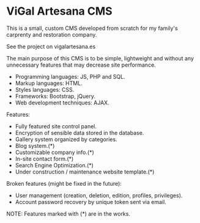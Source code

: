 # ViGal Artesana CMS
This is a small, custom CMS developed from scratch for my family's carprenty and restoration company.

See the project on vigalartesana.es

The main purpose of this CMS is to be simple, lightweight and without any unnecessary features that may decrease site performance.

- Programming languages: JS, PHP and SQL.
- Markup languages: HTML.
- Styles languages: CSS.
- Frameworks: Bootstrap, jQuery.
- Web development techniques: AJAX.

Features:
- Fully featured site control panel.
- Encryption of sensible data stored in the database.
- Gallery system organized by categories.
- Blog system.(*)
- Customizable company info.(*)
- In-site contact form.(*)
- Search Engine Optimization.(*)
- Under construction / maintenance website template.(*)

Broken features (might be fixed in the future):
- User management (creation, deletion, edition, profiles, privileges).
- Account password recovery by unique token sent via email.

NOTE: Features marked with (*) are in the works.
